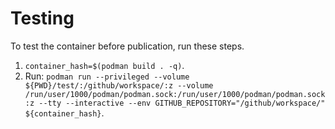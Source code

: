 # Testing

To test the container before publication, run these steps.

1. `container_hash=$(podman build . -q)`.
2. Run: `podman run --privileged --volume ${PWD}/test/:/github/workspace/:z --volume /run/user/1000/podman/podman.sock:/run/user/1000/podman/podman.sock:z --tty --interactive --env GITHUB_REPOSITORY="/github/workspace/" ${container_hash}`.

